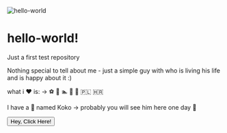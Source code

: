 ![hello-world](https://user-images.githubusercontent.com/87083751/128036298-b70da39c-f438-4c85-a1d8-1c814b272d87.gif)

# hello-world!
Just a first test repository

Nothing special to tell about me - just a simple guy with who is living his life and is happy about it :) 
<p>
what i ❤️ is: -> ⚽ 🎾 🏊 🍷 👯 🇵🇱 🇭🇷 
  <p>
I have a 🐶 named Koko -> probably you will see him here one day 🤠
    
<div ng-app="main.js">
  <div class="jumbotron" ng-controller="iNeedWorkController">
    <button ng-click="sendTheJobAlert()"class="btn btn-danger btn-block" type="submit">Hey, Click Here!</button>
  </div>
</div>
